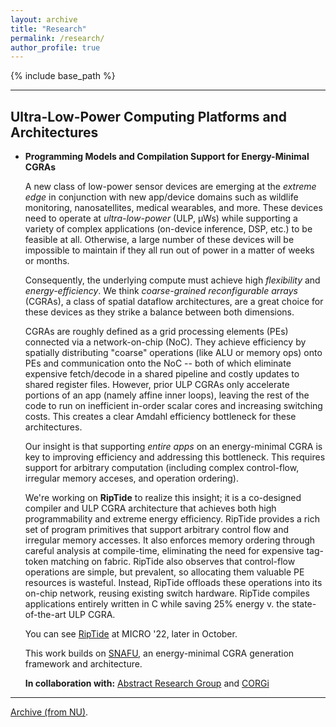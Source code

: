 ```yaml
---
layout: archive
title: "Research"
permalink: /research/
author_profile: true
---
```


{% include base_path %}

---

## Ultra-Low-Power Computing Platforms and Architectures 

- **Programming Models and Compilation Support for Energy-Minimal CGRAs**

  A new class of low-power sensor devices are emerging at the <em>extreme edge</em> in conjunction
  with new app/device domains such as wildlife monitoring, nanosatellites, medical wearables, and
  more. These devices need to operate at <em>ultra-low-power</em> (ULP, μWs) while supporting a variety of 
  complex applications (on-device inference, DSP, etc.) to be feasible at all. Otherwise, 
  a large number of these devices will be impossible to maintain if they all run out of power
  in a matter of weeks or months. 

  Consequently, the underlying compute must achieve high <em>flexibility</em> and 
  <em>energy-efficiency</em>. We think <em>coarse-grained reconfigurable arrays</em> (CGRAs),
  a class of spatial dataflow architectures, are a great choice for these devices as they 
  strike a balance between both dimensions.

  CGRAs are roughly defined as a grid processing elements (PEs) connected via a network-on-chip
  (NoC). They achieve efficiency by spatially distributing "coarse" operations (like ALU or memory
  ops) onto PEs and communication onto the NoC -- both of which eliminate expensive fetch/decode in a 
  shared pipeline and costly updates to shared register files. However, prior ULP CGRAs only 
  accelerate portions of an app (namely affine inner loops), leaving the rest of the code to 
  run on inefficient in-order scalar cores and increasing switching costs. This creates a clear
  Amdahl efficiency bottleneck for these architectures.

  Our insight is that supporting <em>entire apps</em> on an energy-minimal CGRA is key to improving
  efficiency and addressing this bottleneck. This requires support for arbitrary computation 
  (including complex control-flow, irregular memory acceses, and operation ordering).

  We're working on **RipTide** to realize this insight; it is a co-designed compiler and ULP CGRA 
  architecture that achieves both high programmability and extreme energy efficiency. RipTide provides 
  a rich set of program primitives that support arbitrary control flow and irregular memory accesses. 
  It also enforces memory ordering through careful analysis at compile-time, eliminating the need for 
  expensive tag-token matching on fabric. RipTide also observes that control-flow operations are simple, 
  but prevalent, so allocating them valuable PE resources is wasteful. Instead, RipTide offloads these 
  operations into its on-chip network, reusing existing switch hardware. RipTide compiles applications 
  entirely written in C while saving 25% energy v. the state-of-the-art ULP CGRA.

  You can see [RipTide](https://souradipghosh.com/pubs-talks/) at MICRO '22, later in October.

  This work builds on [SNAFU](https://g-ram.github.io/files/snafu_isca_2021.pdf), 
  an energy-minimal CGRA generation framework and architecture. 

  **In collaboration with:** [Abstract Research Group](http://abstract.ece.cmu.edu/) 
  and [CORGi](https://cmu-corgi.github.io/)

---

[Archive (from NU)](https://souradipghosh.com/archive-research-nu/).
